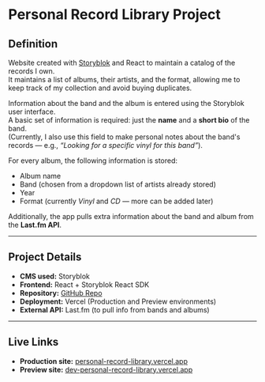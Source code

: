 # Personal Record Library Project

## Definition
Website created with [Storyblok](https://www.storyblok.com/) and React to maintain a catalog of the records I own.  
It maintains a list of albums, their artists, and the format, allowing me to keep track of my collection and avoid buying duplicates.

Information about the band and the album is entered using the Storyblok user interface.  
A basic set of information is required: just the **name** and a **short bio** of the band.  
(Currently, I also use this field to make personal notes about the band's records — e.g., *“Looking for a specific vinyl for this band”*).  

For every album, the following information is stored:
- Album name
- Band (chosen from a dropdown list of artists already stored)
- Year
- Format (currently *Vinyl* and *CD* — more can be added later)

Additionally, the app pulls extra information about the band and album from the **Last.fm API**.

---

## Project Details
- **CMS used:** Storyblok
- **Frontend:** React + Storyblok React SDK
- **Repository:** [GitHub Repo](https://github.com/Jestemrique/Personal-Record-Library)
- **Deployment:** Vercel (Production and Preview environments)
- **External API:** Last.fm (to pull info from bands and albums)

---

## Live Links
- **Production site:** [personal-record-library.vercel.app](https://personal-record-library.vercel.app/)  
- **Preview site:** [dev-personal-record-library.vercel.app](https://dev-personal-record-library.vercel.app/)


